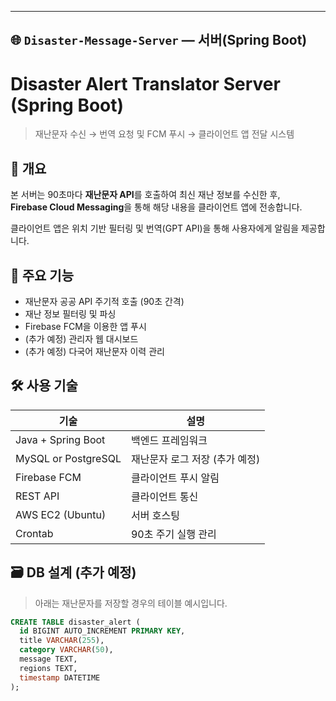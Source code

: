 
---

## 🌐 `Disaster-Message-Server` — 서버(Spring Boot)

# Disaster Alert Translator Server (Spring Boot)

> 재난문자 수신 → 번역 요청 및 FCM 푸시 → 클라이언트 앱 전달 시스템

## 🧩 개요

본 서버는 90초마다 **재난문자 API**를 호출하여 최신 재난 정보를 수신한 후,  
**Firebase Cloud Messaging**을 통해 해당 내용을 클라이언트 앱에 전송합니다.

클라이언트 앱은 위치 기반 필터링 및 번역(GPT API)을 통해 사용자에게 알림을 제공합니다.

## 🌟 주요 기능

- 재난문자 공공 API 주기적 호출 (90초 간격)
- 재난 정보 필터링 및 파싱
- Firebase FCM을 이용한 앱 푸시
- (추가 예정) 관리자 웹 대시보드
- (추가 예정) 다국어 재난문자 이력 관리

## 🛠 사용 기술

| 기술 | 설명 |
|------|------|
| Java + Spring Boot | 백엔드 프레임워크 |
| MySQL or PostgreSQL | 재난문자 로그 저장 (추가 예정) |
| Firebase FCM | 클라이언트 푸시 알림 |
| REST API | 클라이언트 통신 |
| AWS EC2 (Ubuntu) | 서버 호스팅 |
| Crontab | 90초 주기 실행 관리 |

## 🗃 DB 설계 (추가 예정)

> 아래는 재난문자를 저장할 경우의 테이블 예시입니다.

```sql
CREATE TABLE disaster_alert (
  id BIGINT AUTO_INCREMENT PRIMARY KEY,
  title VARCHAR(255),
  category VARCHAR(50),
  message TEXT,
  regions TEXT,
  timestamp DATETIME
);
